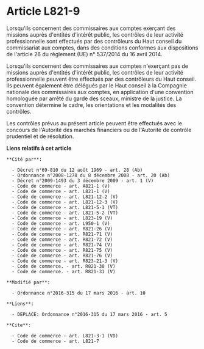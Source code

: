 # Article L821-9

Lorsqu'ils concernent des commissaires aux comptes exerçant des missions auprès d'entités d'intérêt public, les contrôles de
leur activité professionnelle sont effectués par des contrôleurs du Haut conseil du commissariat aux comptes, dans des
conditions conformes aux dispositions de l'article 26 du règlement (UE) n° 537/2014 du 16 avril 2014. 

Lorsqu'ils concernent des commissaires aux comptes n'exerçant pas de missions auprès d'entités d'intérêt public, les
contrôles de leur activité professionnelle peuvent être effectués par des contrôleurs du Haut conseil. Ils peuvent également
être délégués par le Haut conseil à la Compagnie nationale des commissaires aux comptes, en application d'une convention
homologuée par arrêté du garde des sceaux, ministre de la justice. La convention détermine le cadre, les orientations et les
modalités des contrôles. 

Les contrôles prévus au présent article peuvent être effectués avec le concours de l'Autorité des marchés financiers ou de
l'Autorité de contrôle prudentiel et de résolution.

**Liens relatifs à cet article**

	**Cité par**:

	  - Décret n°69-810 du 12 août 1969 - art. 28 (Ab)
	  - Ordonnance n°2008-1278 du 8 décembre 2008 - art. 20 (Ab)
	  - Décret n°2009-1493 du 3 décembre 2009 - art. 1 (V)
	  - Code de commerce - art. A821-1 (V)
	  - Code de commerce - art. L821-1 (V)
	  - Code de commerce - art. L821-12-2 (V)
	  - Code de commerce - art. L821-12-3 (V)
	  - Code de commerce - art. L821-5-1 (VT)
	  - Code de commerce - art. L821-5-2 (VT)
	  - Code de commerce - art. L823-19 (V)
	  - Code de commerce - art. L950-1 (V)
	  - Code de commerce - art. R821-26 (V)
	  - Code de commerce - art. R821-71 (V)
	  - Code de commerce - art. R821-72 (V)
	  - Code de commerce - art. R821-74 (V)
	  - Code de commerce - art. R821-75 (V)
	  - Code de commerce - art. R821-76 (V)
	  - Code de commerce - art. R823-21-3 (V)
	  - Code de commerce. - art. R821-30 (V)
	  - Code de commerce. - art. R821-31 (V)

	**Modifié par**:

	  - Ordonnance n°2016-315 du 17 mars 2016 - art. 10

	**Liens**:

	  - DEPLACE: Ordonnance n°2016-315 du 17 mars 2016 - art. 5

	**Cite**:

	  - Code de commerce - art. L821-3-1 (VD)
	  - Code de commerce - art. L821-7

